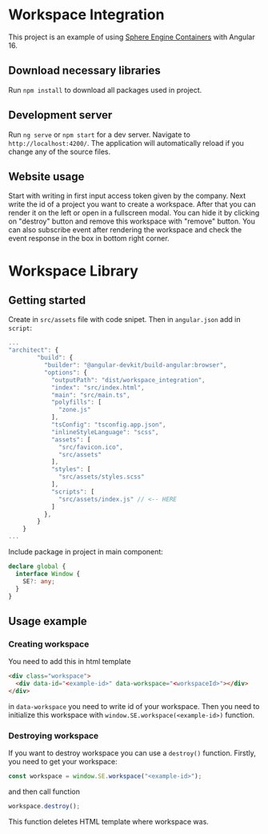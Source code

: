 # Workspace Integration

This project is an example of using [Sphere Engine Containers](https://sphere-engine.com/containers)
with Angular 16.

## Download necessary libraries

Run `npm install` to download all packages used in project.

## Development server

Run `ng serve` or `npm start` for a dev server. Navigate to `http://localhost:4200/`. The application will automatically reload if you change any of the source files.

## Website usage

Start with writing in first input access token given by the company. Next write the id of a project you want to create a workspace. After that you can render it on the left or open in a fullscreen modal. You can hide it by clicking on "destroy" button and remove this workspace with "remove" button. You can also subscribe event after rendering the workspace and check the event response in the box in bottom right corner.

# Workspace Library

## Getting started

Create in `src/assets` file with code snipet. Then in `angular.json` add in `script`:

```ts
...
"architect": {
        "build": {
          "builder": "@angular-devkit/build-angular:browser",
          "options": {
            "outputPath": "dist/workspace_integration",
            "index": "src/index.html",
            "main": "src/main.ts",
            "polyfills": [
              "zone.js"
            ],
            "tsConfig": "tsconfig.app.json",
            "inlineStyleLanguage": "scss",
            "assets": [
              "src/favicon.ico",
              "src/assets"
            ],
            "styles": [
              "src/assets/styles.scss"
            ],
            "scripts": [
              "src/assets/index.js" // <-- HERE
            ]
          },
        }
    }
...
```

Include package in project in main component:

```ts
declare global {
  interface Window {
    SE?: any;
  }
}
```

## Usage example

### Creating workspace

You need to add this in html template

```html
<div class="workspace">
  <div data-id="<example-id>" data-workspace="<workspaceId>"></div>
</div>
```

in `data-workspace` you need to write id of your workspace. Then you need to initialize this workspace with `window.SE.workspace(<example-id>)` function.

### Destroying workspace

If you want to destroy workspace you can use a `destroy()` function. Firstly, you need to get your workspace:

```ts
const workspace = window.SE.workspace("<example-id>");
```

and then call function

```ts
workspace.destroy();
```

This function deletes HTML template where workspace was.
